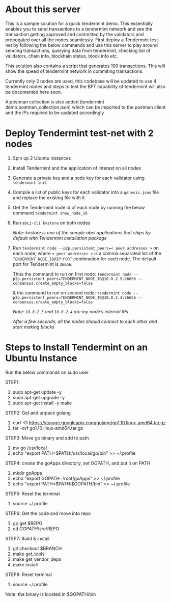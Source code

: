 # About this server

This is a sample solution for a quick tendermint demo. This essentially enables you to send transactions to a tendermint network and see the transaction getting approved and committed by the validators and propogated over all the nodes seamlessly. First deploy a Tendermint test-net by following the below commands and use this server to play around sending transactions, querying data from tendermint, checking list of validators, chain info, blockhain status, block info etc.

This solution also contains a script that generates 100 transactions. This will show the speed of tendermint network in commiting transactions.

Currently only 2 nodes are used, this codebase will be updated to use 4 tendermint nodes and steps to test the BFT capability of tendermint will also be documented here soon.

A postman collection is also added (tendermint demo.postman_collection.json) which can be imported to the postman client and the IPs required to be updated accordingly

# Deploy Tendermint test-net with 2 nodes
1.	Spin up 2 Ubuntu instances

2.	Install Tendermint and the application of interest on all nodes

3.	Generate a private key and a node key for each validator using
    `tendermint init`

4.	Compile a list of public keys for each validator into a `genesis.json` file and replace the existing file with it

5.	Get the Tendermint node id of each node by running the below command 
    `tendermint show_node_id`

6.	Run
    `abci-cli kvstore` on both nodes
    
    *Note: kvstore is one of the sample abci applications that ships by default with Tendermint installation package*

7.	Run
    `tendermint node --p2p.persistent_peers=< peer addresses >`
    on each node, where `< peer addresses >` is a comma separated list of the `TENDERMINT_NODE_ID@IP:PORT` combination for each node. The default port for Tendermint is `26656`.

    Thus the command to run on first node:
    `tendermint node --p2p.persistent_peers=TENDERMINT_NODE_ID@10.0.2.5:26656 --consensus.create_empty_blocks=false`

    & the command to run on second node:
    `tendermint node --p2p.persistent_peers=TENDERMINT_NODE_ID@10.0.2.4:26656 --consensus.create_empty_blocks=false`

    *Note: `10.0.2.5` and `10.0.2.4` are my node’s internal IPs*

    *After a few seconds, all the nodes should connect to each other and start making blocks*


# Steps to Install Tendermint on an Ubuntu Instance

Run the below commands on sudo user

STEP1:
1.	sudo apt-get update -y
2.	sudo apt-get upgrade -y
3.	sudo apt-get install -y make

STEP2: Get and unpack golang
1. curl -O https://storage.googleapis.com/golang/go1.10.linux-amd64.tar.gz
2. tar -xvf go1.10.linux-amd64.tar.gz

STEP3: Move go binary and add to path
1. mv go /usr/local
2. echo "export PATH=\$PATH:/usr/local/go/bin" >> ~/.profile

STEP4: create the goApps directory, set GOPATH, and put it on PATH
1. mkdir goApps
2. echo "export GOPATH=/root/goApps" >> ~/.profile
3. echo "export PATH=\$PATH:\$GOPATH/bin" >> ~/.profile

STEP5: Reset the terminal
1. source ~/.profile

STEP6: Get the code and move into repo
1. go get $REPO
2. cd $GOPATH/src/$REPO

STEP7: Build & install
1. git checkout $BRANCH
2. make get_tools
3. make get_vendor_deps
4. make install

STEP8: Reset terminal
1. source ~/.profile

Note: the binary is located in $GOPATH/bin

  
